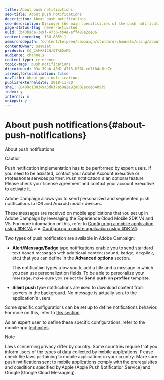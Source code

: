 ```yaml
---
title: About push notifications
seo-title: About push notifications
description: About push notifications
seo-description: Discover the main specificities of the push notification channel in Adobe Campaign.
page-status-flag: never-activated
uuid: 5b43bada-3e9f-4736-9b4e-eff488a2ce06
content-encoding: ISO-8859-1
aemsrcnodepath: /content/help/en/campaign/standard/channels/using/about-push-notifications
contentOwner: sauviat
products: SG_CAMPAIGN/STANDARD
audience: channels
content-type: reference
topic-tags: push-notifications
discoiquuid: 03a139ab-48d2-4713-b584-ce7f84c3bc7c
isreadyforlocalization: false
navTitle: About push notifications
publishexternaldate: 2018-11-20
sha1: 88409c108369a3d617a59a2e92a082acce6489b9
index: y
internal: n
snippet: y
---
```


# About push notifications{#about-push-notifications}

About push notifications

>[!CAUTION]
>
>Push notification implementation has to be performed by expert users. If you need to be assisted, contact your Adobe Account executive or Professional services partner. Push notification is an optional feature. Please check your license agreement and contact your account executive to activate it.

Adobe Campaign allows you to send personalized and segmented push notifications to iOS and Android mobile devices.

These messages are received on mobile applications that you set up in Adobe Campaign by leveraging the Experience Cloud Mobile SDK V4 and V5. For more information on this, refer to [Configuring a mobile application using SDK V4](../../administration/using/configuring-a-mobile-application-using-sdk-v4.md) and [Configuring a mobile application using SDK V5](../../administration/using/configuring-a-mobile-application-using-sdk-v5.md).

Two types of push notification are available in Adobe Campaign:

* **Alert/Message/Badge** type notifications enable you to send standard text-based messages with additional content (sound, badge, deeplink, etc.) that you can define in the **Advanced options** section.

  This notification types allow you to add a title and a message in which you can use personalization fields. To be able to personalize your message, make sure you select the **Send push on profiles** template.

* **Silent push** type notifications are used to download content from servers in the background. No message is actually sent to the application's users.

Some specific configurations can be set up to define notifications behavior. For more on this, refer to [this section](../../channels/using/customizing-a-push-notification.md).

As an expert user, to define these specific configurations, refer to the mobile app [technotes](https://helpx.adobe.com/campaign/kb/acs-article-list.html).

>[!NOTE]
>
>Laws concerning privacy differ by country. Some countries require that you inform users of the types of data collected by mobile applications. Please check the laws pertaining to mobile applications in your country. Make sure push notifications sent to mobile applications comply with the prerequisites and conditions specified by Apple (Apple Push Notification Service) and Google (Google Cloud Messaging).

